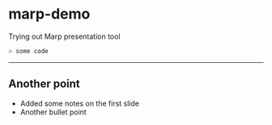 # marp-demo
Trying out Marp presentation tool

```bash
> some code
```
<!---
Slide notes go here
-->
---
## Another point

- Added some notes on the first slide
- Another bullet point

<!-- HTML comment will recognize as presenter notes. -->
